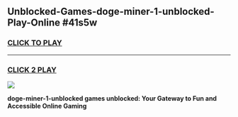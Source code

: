 
## Unblocked-Games-doge-miner-1-unblocked-Play-Online #41s5w
<h3>
<a href="https://news.freeplayer.one?title=doge-miner-1-unblocked&ref=3">CLICK TO PLAY</a></h3>
<hr>

<h3>
<a href="https://news.freeplayer.one?title=doge-miner-1-unblocked&ref=3">CLICK 2 PLAY</a>
  
</h3>

<a href="https://news.freeplayer.one?title=doge-miner-1-unblocked&ref=3"><img src="https://clearcache.store/games.png"></a>


**doge-miner-1-unblocked games unblocked: Your Gateway to Fun and Accessible Online Gaming**
